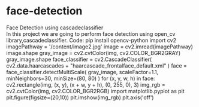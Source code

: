 # face-detection
Face Detection using cascadeclassifier  
In this project we are going to perform face detection using open_cv library,cascadeclassifier.
Code:
pip install opencv-python
import cv2
imagePathway = '/content/image2.jpg'
image = cv2.imread(imagePathway)
image.shape
gray_image = cv2.cvtColor(img, cv2.COLOR_BGR2GRAY)
gray_image.shape
face_classifier = cv2.CascadeClassifier(
    cv2.data.haarcascades + "haarcascade_frontalface_default.xml"
)
face = face_classifier.detectMultiScale(
    gray_image, scaleFactor=1.1, minNeighbors=30, minSize=(80, 80)
)
for (x, y, w, h) in face:
    cv2.rectangle(img, (x, y), (x + w, y + h), (0, 255, 0), 3)
img_rgb = cv2.cvtColor(img, cv2.COLOR_BGR2RGB)
import matplotlib.pyplot as plt
plt.figure(figsize=(20,10))
plt.imshow(img_rgb)
plt.axis('off')
